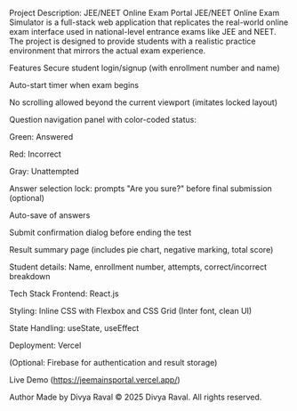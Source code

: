Project Description: JEE/NEET Online Exam Portal
JEE/NEET Online Exam Simulator is a full-stack web application that replicates the real-world online exam interface used in national-level entrance exams like JEE and NEET. The project is designed to provide students with a realistic practice environment that mirrors the actual exam experience.

Features
Secure student login/signup (with enrollment number and name)

Auto-start timer when exam begins

No scrolling allowed beyond the current viewport (imitates locked layout)

Question navigation panel with color-coded status:

Green: Answered

Red: Incorrect

Gray: Unattempted

Answer selection lock: prompts "Are you sure?" before final submission (optional)

Auto-save of answers

Submit confirmation dialog before ending the test

Result summary page (includes pie chart, negative marking, total score)

Student details: Name, enrollment number, attempts, correct/incorrect breakdown

Tech Stack
Frontend: React.js

Styling: Inline CSS with Flexbox and CSS Grid (Inter font, clean UI)

State Handling: useState, useEffect

Deployment: Vercel

(Optional: Firebase for authentication and result storage)

Live Demo
(https://jeemainsportal.vercel.app/)

Author
Made by Divya Raval
© 2025 Divya Raval. All rights reserved.
